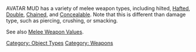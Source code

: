 AVATAR MUD has a variety of melee weapon types, including hilted,
[Hafted](:Category:Hafted_Weapons "wikilink"),
[Double](:Category:Double_Weapons "wikilink"),
[Chained](:Category:Chain_Weapons "wikilink"), and
[Concealable](:Category:Concealable_Weapons "wikilink"). Note that this
is different than damage type, such as piercing, crushing, or smacking.

See also [Melee Weapon Values](Melee_Weapon_Values "wikilink").

[Category: Object Types](Category:_Object_Types "wikilink") [Category:
Weapons](Category:_Weapons "wikilink")
